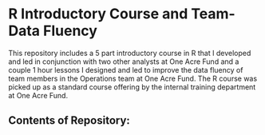 # R Introductory Course and Team-Data Fluency
This repository includes a 5 part introductory course in R that I developed and led in conjunction with two other analysts at One Acre Fund and a couple 1 hour lessons I designed and led to improve the data fluency of team members in the Operations team at One Acre Fund.  The R course was picked up as a standard course offering by the internal training department at One Acre Fund.

## Contents of Repository:
